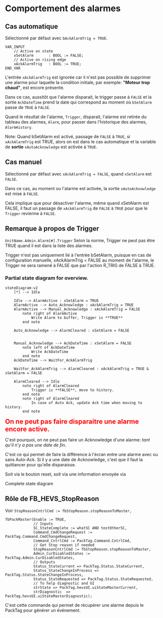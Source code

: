 

# Comportement des alarmes

## Cas automatique
Sélectionné par défaut avec ``bAckAlarmTrig = TRUE``. 

```iecst
VAR_INPUT
    // Active on state
    xSetAlarm       : BOOL := FALSE;
    // Active on rising edge
    xAckAlarmTrig   : BOOL := TRUE;
END_VAR

```

L'entrée ``xAckAlarmTrig`` est ignorée car il n'est pas possible de supprimer une alarme pour laquelle la condition initiale, par exemple: **"Moteur trop chaud"**, est encore présente.

Dans ce cas, aussitôt que l'alarme disparait, le trigger passe à ``FALSE`` et la sortie ``AckDateTime`` prend la date qui correspond au moment où ``bSetAlarm`` passe de ``TRUE`` à ``FALSE``.

Quand le résultat de l'alarme, ``Trigger``, disparait, l'alarme est retirée du tableau des alarmes, ``Alarm``, pour passer dans l'historique des alarmes, ``AlarmHistory``.

Note: Quand bSetAlarm est activé, passage de ``FALSE`` à ``TRUE``, si ``xAckAlarmTrig`` est TRUE, alors on est dans le cas automatique et la variable de **sortie** ``xAutoAcknowledge`` est activée à ``TRUE``.

## Cas manuel
Sélectionné par défaut avec ``xAckAlarmTrig = FALSE``, quand ``xSetAlarm`` est ``FALSE``.

Dans ce cas, au moment ou l'alarme est activée, la sortie ``xAutoAcknowledge`` est mise à ``FALSE``.

Cela implique que pour désactiver l'alarme, même quand xSetAlarm est FALSE, il faut un passage de ``xAckAlarmTrig`` de ``FALSE`` à ``TRUE`` pour que le ``Trigger`` revienne à ``FALSE``.

## Remarque à propos de Trigger 
``UnitName.Admin.Alarm[#].Trigger``
Selon la norme, Trigger ne peut pas être TRUE quand il est dans la liste des alarmes.

Trigger n'est pas uniquement lié à l'entrée bSetAlarm, puisque en cas de configuration manuelle, xAckAlarmTrig = FALSE au moment de l'alarme, le Trigger ne sera ramené à FALSE que par l'action R_TRIG de FALSE à TRUE.

### Partial state diagram for overview.

```mermaid
stateDiagram-v2
    [*] --> Idle

    Idle --> AlarmActive : xSetAlarm = TRUE
    AlarmActive --> Auto_Acknowledge : xAckAlarmTrig = TRUE
    AlarmActive --> Manual_Acknowledge : xAckAlarmTrig = FALSE
        note right of AlarmActive
            Write Alarm to buffer, Trigger is **TRUE**
        end note

    Auto_Acknowledge --> AlarmCleared : xSetAlarm = FALSE

    
    Manual_Acknowledge --> AckDateTime : xSetAlarm = FALSE
        note left of AckDateTime
            Write AckDateTime
        end note  
    AckDateTime --> WaitFor_AckAlarmTrig

    WaitFor_AckAlarmTrig --> AlarmCleared : xAckAlarmTrig = TRUE & xSetAlarm = FALSE

    AlarmCleared --> Idle
        note right of AlarmCleared
            Trigger is **FALSE**, move to history.
        end note
        note right of AlarmCleared
            In case of Auto Ack, update Ack time when moving to history.
        end note  
```
<div style="color: red; font-weight: bold; font-size: 1.5em;">
    On ne peut pas faire disparaitre une alarme encore active.
</div>

C'est pourquoi, on ne peut pas faire un Acknowledge d'une alarme: *tant qu'il n'y a pas une date de fin*.

C'est ce qui permet de faire la différence à l'écran entre une alarme avec ou sans Auto-Ack. Si il y a une date de Acknowledge, c'est que il faut la quittancer pour qu'elle disparaisse.

Soit via le bouton reset, soit via une information envoyée via 

Complete state diagram

## Rôle de FB_HEVS_StopReason
Voir ``StopReasonCntrlCmd := fbStopReason.stopReasonToMaster,``

```iecst
fbPackMaster(Enable := TRUE,
             // Inputs
             SC_StateComplete := whatSC AND testOtherSC,
             Command_CmdChangeRequest := PackTag.Command.CmdChangeRequest,
             Command_CntrlCmd := PackTag.Command.CntrlCmd,
             // Get Stop reason if needed
             StopReasonCntrlCmd := fbStopReason.stopReasonToMaster,
             Admin_CurDisabledStates := PackTag.Admin.CurDisabledStates,
             // Outputs
             Status_StateCurrent => PackTag.Status.StateCurrent,
             Status_StateChangeInProcess => PackTag.Status.StateChangeInProcess,
             Status_StateRequested => PackTag.Status.StateRequested,
             // To help diagnostic and UI
             strState => PackTag.hevsUI.uiStateMasterCurrent,
             strDiagnostic	=> PackTag.hevsUI.uiStateMasterDiagnostic);
```

C'est cette commande qui permet de récupérer une alarme depuis le PackTag pour générer un événement.


